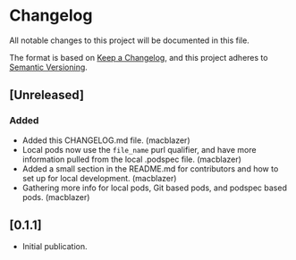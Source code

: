# Changelog
All notable changes to this project will be documented in this file.

The format is based on [Keep a Changelog](https://keepachangelog.com/en/1.0.0/),
and this project adheres to [Semantic Versioning](https://semver.org/spec/v2.0.0.html).

## [Unreleased]

### Added
- Added this CHANGELOG.md file. (macblazer)
- Local pods now use the `file_name` purl qualifier, and have more information pulled from the local .podspec file. (macblazer)
- Added a small section in the README.md for contributors and how to set up for local development. (macblazer)
- Gathering more info for local pods, Git based pods, and podspec based pods. (macblazer)

## [0.1.1]

- Initial publication.
